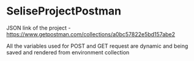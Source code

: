 # SeliseProjectPostman

JSON link of the project - https://www.getpostman.com/collections/a0bc57822e5bd157abe2

All the variables used for POST and GET request are dynamic and being saved and rendered from environment collection
